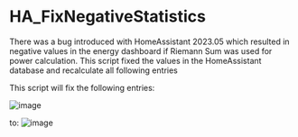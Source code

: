 # HA_FixNegativeStatistics
There was a bug introduced with HomeAssistant 2023.05 which resulted in negative values in the energy dashboard if Riemann Sum was used for power calculation. 
This script fixed the values in the HomeAssistant database and recalculate all following entries

This script will fix the following entries:

![image](https://github.com/Bl4DEx/HA_FixNegativeStatistics/assets/79091431/773bc384-3277-4a43-b304-5e750f97f18b)

to:
![image](https://github.com/Bl4DEx/HA_FixNegativeStatistics/assets/79091431/82dc5c9d-aabc-48f5-b744-f51908b492dc)

